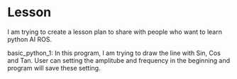# Lesson
I am trying to create a lesson plan to share with people who want to learn python AI ROS.

basic_python_1:
In this program, I am trying to draw the line with Sin, Cos and Tan.
User can setting the amplitube and frequency in the beginning and program will save these setting.
